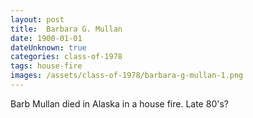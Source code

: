 ```yaml
---
layout: post
title:  Barbara G. Mullan
date: 1900-01-01
dateUnknown: true
categories: class-of-1978
tags: house-fire
images: /assets/class-of-1978/barbara-g-mullan-1.png
---
```

Barb Mullan died in Alaska in a house fire. Late 80's?
